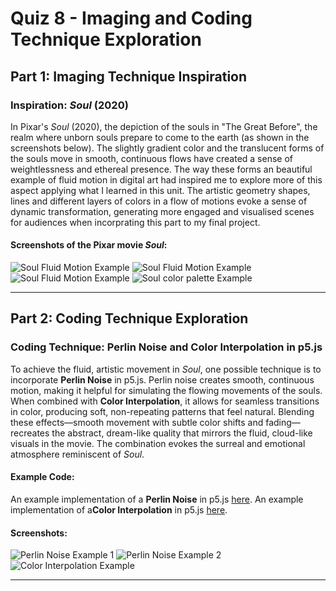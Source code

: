 # Quiz 8 - Imaging and Coding Technique Exploration

## Part 1: Imaging Technique Inspiration

### Inspiration: *Soul* (2020)

In Pixar's *Soul* (2020), the depiction of the souls in "The Great Before", the realm where unborn souls prepare to come to the earth (as shown in the screenshots below). The slightly gradient color and the translucent forms of the souls move in smooth, continuous flows have created a sense of weightlessness and ethereal presence. The way these forms an beautiful example of fluid motion in digital art had inspired me to explore more of this aspect applying what I learned in this unit. The artistic geometry shapes, lines and different layers of colors in a flow of motions evoke a sense of dynamic transformation, generating more engaged and visualised scenes for audiences when incorprating this part to my final project.

#### Screenshots of the Pixar movie *Soul*:
![Soul Fluid Motion Example](https://variety.com/wp-content/uploads/2020/12/Soul.jpg?w=1000&h=563&crop=1)
![Soul Fluid Motion Example](https://i.pinimg.com/736x/e2/c9/08/e2c908e7412bc9ba22ba7ea8e3f3bf2a.jpg)
![Soul Fluid Motion Example](https://i.pinimg.com/564x/1c/3f/0a/1c3f0aa099314ff489ceca3d5cf61e37.jpg)
![Soul color palette Example](https://www.rotoscopers.com/wp-content/uploads/2020/12/The-world-of-Soul-1024x425.png)

---

## Part 2: Coding Technique Exploration

### Coding Technique: Perlin Noise and Color Interpolation in p5.js

To achieve the fluid, artistic movement in *Soul*, one possible technique is to incorporate **Perlin Noise** in p5.js. Perlin noise creates smooth, continuous motion, making it helpful for simulating the flowing movements of the souls. When combined with **Color Interpolation**, it allows for seamless transitions in color, producing soft, non-repeating patterns that feel natural. Blending these effects—smooth movement with subtle color shifts and fading—recreates the abstract, dream-like quality that mirrors the fluid, cloud-like visuals in the movie. The combination evokes the surreal and emotional atmosphere reminiscent of *Soul*.

#### Example Code:  
An example implementation of a **Perlin Noise** in p5.js [here](https://p5js.org/examples/repetition-noise/).
An example implementation of a**Color Interpolation** in p5.js [here](https://p5js.org/examples/repetition-color-interpolation/).

#### Screenshots:
![Perlin Noise Example 1](https://varun.ca/static/630f65e4ae7e4b88ba3593b6a9337da4/chromatic-noise.gif)
![Perlin Noise Example 2](https://www.ronja-tutorials.com/assets/images/posts/026/heightLines.png)
![Color Interpolation Example](https://i.sstatic.net/Vmyoh.png)

---

